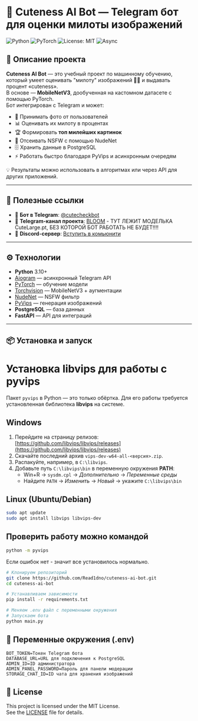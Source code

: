 # 🐾 Cuteness AI Bot — Telegram бот для оценки милоты изображений

![Python](https://img.shields.io/badge/Python-3.10+-blue?logo=python)
![PyTorch](https://img.shields.io/badge/PyTorch-ML-orange?logo=pytorch)
![License: MIT](https://img.shields.io/badge/License-MIT-green.svg)
![Async](https://img.shields.io/badge/Asyncio-Aiogram-blueviolet)

## 📌 Описание проекта

**Cuteness AI Bot** — это учебный проект по машинному обучению, который умеет оценивать "милоту" изображений 🐶🐱 и выдавать процент «cuteness».  
В основе — **MobileNetV3**, дообученная на кастомном датасете с помощью PyTorch.  
Бот интегрирован с Telegram и может:

- 📸 Принимать фото от пользователей
- 📊 Оценивать их милоту в процентах
- 🏆 Формировать **топ милейших картинок**
- 🚫 Отсеивать NSFW с помощью NudeNet
- 🗄 Хранить данные в PostgreSQL
- ⚡ Работать быстро благодаря PyVips и асинхронным очередям

💡 Результаты можно использовать в алгоритмах или через API для других приложений.

---

## 🔗 Полезные ссылки

- 🤖 **Бот в Telegram**: [@cutecheckbot](https://t.me/cutecheckbot)
- 📢 **Telegram-канал проекта**: [BLOOM](https://t.me/bloomofficialyt) - ТУТ ЛЕЖИТ МОДЕЛЬКА CuteLarge.pt, БЕЗ КОТОРОЙ БОТ РАБОТАТЬ НЕ БУДЕТ!!!!
- 💬 **Discord-сервер**: [Вступить в комьюнити](https://discord.gg/n89PDURbTg)

---

## ⚙️ Технологии

- **Python** 3.10+
- [Aiogram](https://docs.aiogram.dev/) — асинхронный Telegram API
- [PyTorch](https://pytorch.org/) — обучение модели
- [Torchvision](https://pytorch.org/vision/stable/index.html) — MobileNetV3 + аугментации
- [NudeNet](https://github.com/notAI-tech/NudeNet) — NSFW фильтр
- [PyVips](https://libvips.github.io/pyvips/) — генерация изображений
- **PostgreSQL** — база данных
- **FastAPI** — API для интеграций

---

## 📦 Установка и запуск

# Установка libvips для работы с pyvips

Пакет `pyvips` в Python — это только обёртка. Для его работы требуется установленная библиотека **libvips** на системе.

## Windows
1. Перейдите на страницу релизов:  
   [https://github.com/libvips/libvips/releases](https://github.com/libvips/libvips/releases)
2. Скачайте последний архив `vips-dev-w64-all-<версия>.zip`.
3. Распакуйте, например, в `C:\libvips`.
4. Добавьте путь `C:\libvips\bin` в переменную окружения **PATH**:
   - Win+R → `sysdm.cpl` → *Дополнительно* → *Переменные среды*
   - Найдите `PATH` → *Изменить* → *Новый* → укажите `C:\libvips\bin`

## Linux (Ubuntu/Debian)
```bash
sudo apt update
sudo apt install libvips libvips-dev
```
## Проверить работу можно командой
```bash
python -m pyvips
```
Если ошибок нет - значит все установилось нормально.

```bash
# Клонируем репозиторий
git clone https://github.com/Read1dno/cuteness-ai-bot.git
cd cuteness-ai-bot

# Устанавливаем зависимости
pip install -r requirements.txt

# Меняем .env файл с переменными окружения
# Запускаем бота
python main.py
```
## 🔑 Переменные окружения (.env)

```
BOT_TOKEN=Токен Telegram бота
DATABASE_URL=URL для подключения к PostgreSQL
ADMIN_ID=ID администратора
ADMIN_PANEL_PASSWORD=Пароль для панели модерации
STORAGE_CHAT_ID=ID чата для хранения изображений
```

## 📄 License
This project is licensed under the MIT License.  
See the [LICENSE](https://github.com/Read1dno/cuteness-ai-bot/blob/main/LICENSE) file for details.
